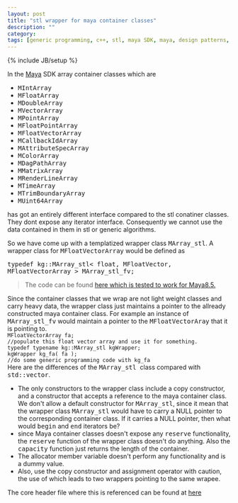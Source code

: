 ```yaml
---
layout: post
title: "stl wrapper for maya container classes"
description: ""
category: 
tags: [generic programming, c++, stl, maya SDK, maya, design patterns, object oriented programming]
---
```

{% include JB/setup %}

In the <a href="http://www.google.com/search?client=firefox-a&amp;rls=org.mozilla%3Aen-US%3Aofficial&amp;channel=s&amp;hl=en&amp;q=autodesk+maya&amp;btnG=Google+Search"> Maya</a> SDK array container classes which are
<tt></tt>
<ul>
	<li><tt> MIntArray </tt></li>
	<li><tt> MFloatArray </tt></li>
	<li><tt> MDoubleArray </tt></li>
	<li><tt> MVectorArray </tt></li>
	<li><tt> MPointArray </tt></li>
	<li><tt> MFloatPointArray </tt></li>
	<li><tt> MFloatVectorArray</tt></li>
	<li><tt>MCallbackIdArray</tt></li>
	<li><tt>MAttributeSpecArray</tt></li>
	<li><tt>MColorArray</tt></li>
	<li><tt>MDagPathArray</tt></li>
	<li><tt>MMatrixArray</tt></li>
	<li><tt>MRenderLineArray</tt></li>
	<li><tt>MTimeArray</tt></li>
	<li><tt>MTrimBoundaryArray</tt></li>
	<li><tt>MUint64Array</tt></li>
</ul>
has got an entirely different interface compared to the stl conatiner classes. They dont expose any iterator interface. Consequently we cannot use the data contained in them in stl or generic algorithms.

So we have come up with a templatized wrapper class <tt>MArray_stl</tt>.  A wrapper class for <tt>MFloatVectorArray</tt> would be defined as

<tt> typedef kg::MArray_stl&lt; float, MFloatVector, MFloatVectorArray &gt; MArray_stl_fv;</tt>




<blockquote>The code can be found <a href="http://kgeorge-lib.googlecode.com/files/kgeorge-lib_maya_stl_wrapper_11_25_08.rar"> here which is tested to work for Maya8.5.</a></blockquote>
Since the  container classes that we wrap are not light weight classes and carry heavy data, the wrapper class just maintains a pointer to the allready constructed maya container class. For example an instance of <tt>MArray_stl_fv</tt> would maintain a pointer to the <tt>MFloatVectorAray</tt> that it is pointing to.

<code>
MFloatVectorArray fa;
//populate this float vector array and use it for something.
typedef typename kg::MArray_stl kgWrapper;
kgWrapper kg_fa( fa );
//do some generic programming code with kg_fa
</code>
Here are the differences of the <tt> MArray_stl </tt> class compared with<tt> std::vector</tt>.
<ul>
	<li> The only constructors to the wrapper class include a copy constructor, and a constructor that accepts a reference to the maya container class. We don't allow a default constructor for <tt> MArray_stl</tt>, since it mean that the wrapper class  <tt>MArray_stl</tt> would have to  carry a NULL pointer to the corresponding container class. If it carries a NULL pointer, then what would <tt>begin</tt> and <tt>end</tt> iterators be?</li>
	<li> since Maya container classes doesn't expose any <tt>reserve</tt> functionality, the <tt>reserve</tt> function of the wrapper class doesn't do anything. Also the <tt>capacity</tt> function just returns the length of the container.</li>
	<li> The allocator member variable doesn't perform any functionality and is a dummy value.</li>
       <li> Also, use the copy constructor and assignment operator with caution, the use of which   leads to two wrappers pointing to the same wrapee.</li>
</ul>
The core header file where this is referenced can be found at <a href="http://code.google.com/p/kgeorge-lib/source/browse/trunk/kg_maya_stl_wrapper/inc/kg_marray_stl.h"> here</a>

